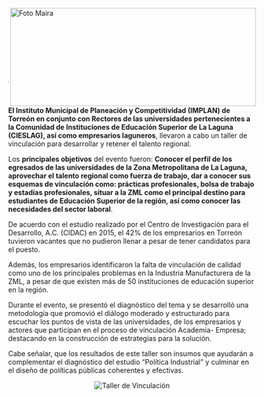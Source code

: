 <p>
   <a title="ir a Otras Publicaciones" href="http://www.trcimplan.gob.mx/autores/maira-ivonne-flores-reyes.html"><img class="img-responsive contenido-imagen" src="../imagenes/128/lic-maira-ivonne-flores-reyes-top5.png" align="right" alt="Foto Maira" width="500" height="200"></a>

</p>

</br></br></br></br></br></br></br></br>

---

**El Instituto Municipal de Planeación y Competitividad (IMPLAN) de Torreón en conjunto con Rectores de las universidades pertenecientes a la Comunidad de Instituciones de Educación Superior de La Laguna (CIESLAG), así como empresarios laguneros**, llevaron a cabo un taller de vinculación para desarrollar y retener el talento regional.

Los **principales objetivos** del evento fueron: **Conocer el perfil de los egresados de las universidades de la Zona Metropolitana de La Laguna, aprovechar el talento regional como fuerza de trabajo, dar a conocer sus esquemas de vinculación como: prácticas profesionales, bolsa de trabajo y estadías profesionales, situar a la ZML como el principal destino para estudiantes de Educación Superior de la región, así como conocer las necesidades del sector laboral**.

De acuerdo con el estudio realizado por el Centro de Investigación para el Desarrollo, A.C. (CIDAC) en 2015, el 42% de los empresarios en Torreón tuvieron vacantes que no pudieron llenar a pesar de tener candidatos para el puesto.

Además, los empresarios identificaron la falta de vinculación de calidad como uno de los principales problemas en la Industria Manufacturera de la ZML, a pesar de que existen más de 50 instituciones de educación superior en la región.

Durante el evento, se presentó el diagnóstico del tema y se desarrolló una metodología que promovió el diálogo moderado y estructurado para escuchar los puntos de vista de las universidades, de los empresarios y actores que participan en el proceso de vinculación Academia- Empresa; destacando en la construcción de estrategias para la solución.

Cabe señalar, que los resultados de este taller son insumos que ayudarán a complementar el diagnóstico del estudio “Política Industrial” y culminar en el diseño de políticas públicas coherentes y efectivas.


<center><img src="2019-05-20-taller-vinculacion/ima01.jpg" alt="Taller de Vinculación"></center>

